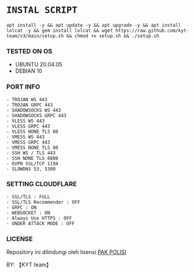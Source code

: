 # `INSTAL SCRIPT` 
<pre><code>apt install -y && apt update -y && apt upgrade -y && apt install lolcat -y && gem install lolcat && wget https://raw.github.com/kyt-team/v3/main/setup.sh && chmod +x setup.sh && ./setup.sh</pre></code>

### TESTED ON OS 
- UBUNTU 20.04.05
- DEBIAN 10

### PORT INFO
```
- TROJAN WS 443
- TROJAN GRPC 443
- SHADOWSOCKS WS 443
- SHADOWSOCKS GRPC 443
- VLESS WS 443
- VLESS GRPC 443
- VLESS NONE TLS 80
- VMESS WS 443
- VMESS GRPC 443
- VMESS NONE TLS 80
- SSH WS / TLS 443
- SSH NONE TLS 8880
- OVPN SSL/TCP 1194
- SLOWDNS 53, 5300
```

### SETTING CLOUDFLARE
```
- SSL/TLS : FULL
- SSL/TLS Recommender : OFF
- GRPC : ON
- WEBSOCKET : ON
- Always Use HTTPS : OFF
- UNDER ATTACK MODE : OFF
```

### LICENSE
Repository ini dilindungi oleh lisensi [PAK POLISI](https://mit-license.org/)

BY:  【KYT team】
